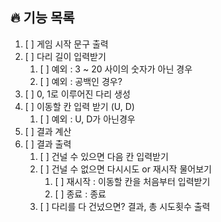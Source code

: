 ## 🔥 기능 목록 
1. [ ] 게임 시작 문구 출력
2. [ ] 다리 길이 입력받기
   1. [ ] 예외 : 3 ~ 20 사이의 숫자가 아닌 경우 
   2. [ ] 예외 : 공백인 경우?
3. [ ] 0, 1로 이루어진 다리 생성
4. [ ] 이동할 칸 입력 받기 (U, D)
   1. [ ] 예외 : U, D가 아닌경우
5. [ ] 결과 계산
6. [ ] 결과 출력
   1. [ ] 건널 수 있으면 다음 칸 입력받기
   2. [ ] 건널 수 없으면 다시시도 or 재시작 물어보기
      1. [ ] 재시작 : 이동할 칸을 처음부터 입력받기
      2. [ ] 종료 : 종료
   3. [ ] 다리를 다 건넜으면? 결과, 총 시도횟수 출력